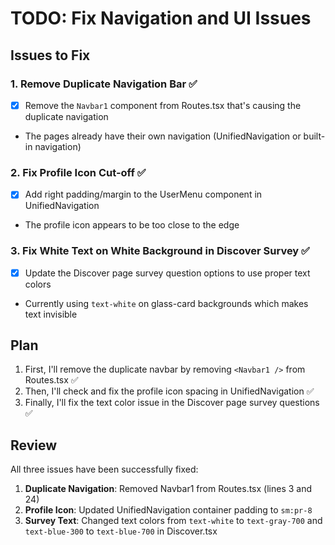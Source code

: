 # TODO: Fix Navigation and UI Issues

## Issues to Fix

### 1. Remove Duplicate Navigation Bar ✅
- [x] Remove the `Navbar1` component from Routes.tsx that's causing the duplicate navigation
- The pages already have their own navigation (UnifiedNavigation or built-in navigation)

### 2. Fix Profile Icon Cut-off ✅
- [x] Add right padding/margin to the UserMenu component in UnifiedNavigation
- The profile icon appears to be too close to the edge

### 3. Fix White Text on White Background in Discover Survey ✅
- [x] Update the Discover page survey question options to use proper text colors
- Currently using `text-white` on glass-card backgrounds which makes text invisible

## Plan
1. First, I'll remove the duplicate navbar by removing `<Navbar1 />` from Routes.tsx ✅
2. Then, I'll check and fix the profile icon spacing in UnifiedNavigation ✅
3. Finally, I'll fix the text color issue in the Discover page survey questions ✅

## Review
All three issues have been successfully fixed:

1. **Duplicate Navigation**: Removed Navbar1 from Routes.tsx (lines 3 and 24)
2. **Profile Icon**: Updated UnifiedNavigation container padding to `sm:pr-8`
3. **Survey Text**: Changed text colors from `text-white` to `text-gray-700` and `text-blue-300` to `text-blue-700` in Discover.tsx